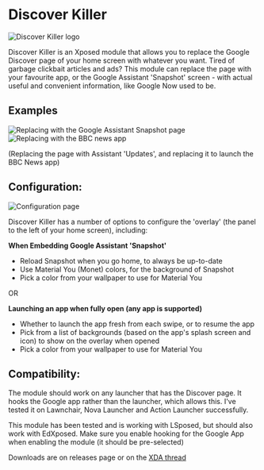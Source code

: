 # Discover Killer

![Discover Killer logo](https://i.imgur.com/cqUMMNl.png "DiscoverKiller logo")

Discover Killer is an Xposed module that allows you to replace the Google Discover page of your home screen with whatever you want. Tired of garbage clickbait articles and ads? This module can replace the page with your favourite app, or the Google Assistant 'Snapshot' screen - with actual useful and convenient information, like Google Now used to be.

## Examples
![Replacing with the Google Assistant Snapshot page](https://i.imgur.com/JyfqxdE.gif "Replacing with the Google Assistant Snapshot page")
![Replacing with the BBC news app](https://i.imgur.com/LJVzqPO.gif "Replacing with the BBC news app")

(Replacing the page with Assistant 'Updates', and replacing it to launch the BBC News app)

## Configuration:
![Configuration page](https://i.imgur.com/qI3qAV2l.png "Configuration page")

Discover Killer has a number of options to configure the 'overlay' (the panel to the left of your home screen), including:

**When Embedding Google Assistant 'Snapshot'**

- Reload Snapshot when you go home, to always be up-to-date
- Use Material You (Monet) colors, for the background of Snapshot
- Pick a color from your wallpaper to use for Material You

OR

**Launching an app when fully open (any app is supported)**

- Whether to launch the app fresh from each swipe, or to resume the app
- Pick from a list of backgrounds (based on the app's splash screen and icon) to show on the overlay when opened
- Pick a color from your wallpaper to use for Material You

## Compatibility:
The module should work on any launcher that has the Discover page. It hooks the Google app rather than the launcher, which allows this. I've tested it on Lawnchair, Nova Launcher and Action Launcher successfully.

This module has been tested and is working with LSposed, but should also work with EdXposed. Make sure you enable hooking for the Google App when enabling the module (it should be pre-selected)

Downloads are on releases page or on the [XDA thread](https://forum.xda-developers.com/xposed/modules/app-discoverkiller-replace-google-t4120997)
